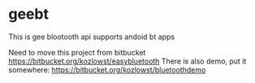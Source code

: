 # geebt
This is gee blootooth api supports andoid bt apps

Need to move this project from bitbucket https://bitbucket.org/kozlowst/easybluetooth
There is also demo, put it somewhere: https://bitbucket.org/kozlowst/bluetoothdemo
